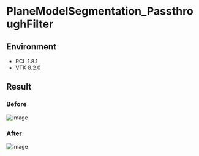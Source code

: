 # PlaneModelSegmentation_PassthroughFilter
## Environment
* PCL 1.8.1
* VTK 8.2.0
## Result
### Before
![image](https://github.com/HoungHoung/PlaneModelSegmentation_PassthroughFilter/master/2.png)
### After
![image](https://github.com/HoungHoung/PlaneModelSegmentation_PassthroughFilter/master/5.png)
